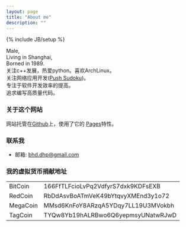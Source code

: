```yaml
---
layout: page
title: "About me"
description: ""
---
```

{% include JB/setup %}

Male,<br>
Living in Shanghai,<br>
Borned in 1989.<br>
关注c++发展，热爱python。喜欢ArchLinux。<br>
关注网络应用开发([Push Sudoku](http://sudo-alexbian.rhcloud.com))。<br>
专注于软件开发效率的提高。<br>
追求编写高质量代码。<br>

### 关于这个网站

网站托管在[Github](http://github.com/)上，使用了它的
[Pages](http://github.com/blog/272-github-pages)特性。

### 联系我

* 邮箱: bhd.dhp@gmail.com

### 我的虚拟货币捐献地址

<table>
<tbody>

<tr>
<td>BitCoin</td>
<td>166FfTLFcioLvPq2VdfyrS7dxk9KDFsEXB</td>

</tr>

<tr>
<td>RedCoin</td>
<td>RbDdAsvBoATmVeK49bYtqvyXMEnd3y1o72</td>
</tr>

<tr>
<td>MegaCoin</td>
<td>MMsd6KnFoY8ARzqA5YDqy7LL19U3MVokbh</td>
</tr>

<tr>
<td>TagCoin</td>
<td>TYQw8Yb19hALRBwo6Q6yepmsyUNatwRJwD</td>
</tr>

</tbody>
</table>
